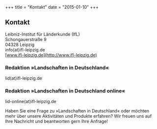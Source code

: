 +++
title = "Kontakt"
date = "2015-01-10"
+++

## Kontakt

Leibniz-Institut für Länderkunde (IfL)<br/>
Schongauerstraße 9<br/>
04328 Leipzig<br/>
info(at)ifl-leipzig.de<br/>
[www.ifl-leipzig.de](http://www.ifl-leipzig.de)<br/>

### Redaktion »Landschaften in Deutschland«

lid(at)ifl-leipzig.de<br/>

### Redaktion »Landschaften in Deutschland online«

lid-online(at)ifl-leipzig.de

Haben Sie eine Frage zu »Landschaften in Deutschland« oder möchten mehr über unsere Aktivitäten und Produkte erfahren? Wir freuen uns auf Ihre Nachricht und beantworten gern Ihre Anfrage!
